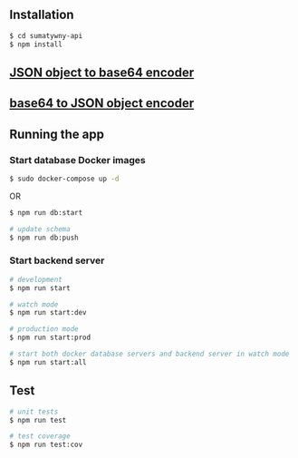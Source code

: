 ## Installation

```bash
$ cd sumatywny-api
$ npm install
```

## [JSON object to base64 encoder](https://codebeautify.org/json-to-base64-converter)
## [base64 to JSON object encoder](https://codebeautify.org/base64-to-json-converter)

## Running the app

### Start database Docker images
```bash
$ sudo docker-compose up -d
```
OR
```bash
$ npm run db:start

# update schema
$ npm run db:push
```

### Start backend server
```bash
# development
$ npm run start

# watch mode
$ npm run start:dev

# production mode
$ npm run start:prod

# start both docker database servers and backend server in watch mode
$ npm run start:all
```

## Test

```bash
# unit tests
$ npm run test

# test coverage
$ npm run test:cov
```
